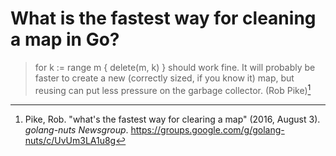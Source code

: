 # What is the fastest way for cleaning a map in Go?

>  for k := range m { delete(m, k) } should work fine.  It will probably be faster to create a new (correctly sized, if you know it) map, but reusing can put less pressure on the garbage collector. (Rob Pike)[^note]

[^note]: Pike, Rob. "what's the fastest way for clearing a map" (2016, August 3). *golang-nuts Newsgroup*. https://groups.google.com/g/golang-nuts/c/UvUm3LA1u8g

